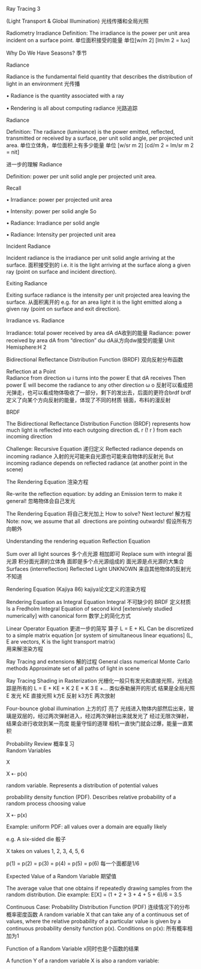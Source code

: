 Ray Tracing 3 

(Light Transport & Global Illumination)  光线传播和全局光照


Radiometry
Irradiance
  Definition: The irradiance is the power per unit area incident on a surface point. 
   单位面积接受的能量
  单位[w/m 2] [lm/m 2 = lux]
  
  
  Why Do We Have Seasons? 季节
   
   
  Radiance
  
  Radiance is the fundamental field quantity that describes the distribution of light in an environment
    光传播
  
  • Radiance is the quantity associated with a ray
  
  • Rendering is all about computing radiance  光路追踪
  
  Radiance
  
  Definition: The radiance (luminance) is the power emitted, reflected, transmitted or received by a surface, per unit solid angle, per projected unit area.
    单位立体角，单位面积上有多少能量 
    单位 [w/sr m 2] [cd/m 2 = lm/sr m 2 = nit]
    
  进一步的理解
  Radiance
  
  Definition: power per unit solid angle per projected unit area.
  
  Recall
  
  • Irradiance: power per projected unit area
  
  • Intensity: power per solid angle So
  
  • Radiance: Irradiance per solid angle
  
  • Radiance: Intensity per projected unit area  
  
  
  Incident Radiance
  
  Incident radiance is the irradiance per unit solid angle arriving at the surface. 面积接受到的
   i.e. it is the light arriving at the surface along a given ray (point on surface and incident direction).
   
  
  Exiting Radiance
  
  Exiting surface radiance is the intensity per unit projected area leaving the surface. 从面积离开的
   e.g. for an area light it is the light emitted along a given ray (point on surface and exit direction).
   
   
  Irradiance vs. Radiance
   
  Irradiance: total power received by area dA    dA收到的能量
  Radiance: power received by area dA from “direction” dω   dA从方向dw接受的能量
  Unit Hemisphere:H 2
  
  
  
  Bidirectional Reflectance Distribution Function (BRDF) 双向反射分布函数
  
  Reflection at a Point      
   Radiance from direction ω i turns into the power E that dA receives
   Then power E will become the radiance to any other direction ω o
   反射可以看成把光弹走，也可以看成物体吸收了一部分，剩下的发出去，后面的更符合brdf 
   brdf 定义了向某个方向反射的能量，体现了不同的材质 镜面，布料的漫反射
   
  
  BRDF
  
  The Bidirectional Reflectance Distribution Function (BRDF) represents how much light is 
   reflected into each outgoing direction dL r (! r ) from each incoming direction 
   
   
  Challenge: Recursive Equation   递归定义
  Reflected radiance depends on incoming radiance  入射的光可能来自光源也可能来自物体的反射光
   But incoming radiance depends on reflected radiance (at another point in the scene) 
   
   
  The Rendering Equation 渲染方程
  
  Re-write the reflection equation: 
   by adding an Emission term to make it general! 忽略物体会自己发光
   
  The Rendering Equation 将自己发光加上
  How to solve? Next lecture!  解方程
  Note: now, we assume that all  directions are pointing outwards!  假设所有方向朝外
  
  
  Understanding the rendering equation
  Reﬂection Equation
  
  Sum over all light sources 多个点光源 相加即可
  Replace sum with integral  面光源 积分面光源的立体角   面即是多个点光源组成的 面光源是点光源的大集合
  Surfaces (interreflection) Reflected Light UNKNOWN  来自其他物体的反射光不知道
  
  Rendering Equation (Kajiya 86) kajiya论文定义的渲染方程
  
  
  
  Rendering Equation as Integral Equation    Integral 不可缺少的
   BRDF 定义材质
  Is a Fredholm Integral Equation of second kind [extensively studied numerically] with canonical form
   数学上的简化方式
   
  Linear Operator Equation 更进一步的简写  算子
  L = E + KL
  Can be discretized to a simple matrix equation [or system of simultaneous linear equations] 
   (L, E are vectors, K is the light transport matrix)  
   用来解渲染方程
   
  Ray Tracing and extensions  解的过程
   General class numerical Monte Carlo methods
   Approximate set of all paths of light in scene 
   
  
  Ray Tracing   Shading in Rasterization 光栅化一般只有发光和直接光照，光线追踪是所有的
  L = E + KE + K 2 E + K 3 E +...   类似泰勒展开的形式   结果是全局光照
  E 发光   KE 直接光照  k方E 反射  k3方E 两次放射
   
  Four-bounce global illumination  上方的灯 亮了    光线进入物体内部然后出来，玻璃是双层的，经过两次弹射进入，经过两次弹射出来就发光了
  经过无限次弹射，结果会进行收敛到某一亮度  能量守恒的道理
   相机一直快门就会过爆，能量一直累积
   
   
  Probability Review 概率复习  
  Random Variables
  
  X
  
  X ⇠ p(x)
  
  random variable. Represents a distribution of potential values
  
  probability density function (PDF). Describes relative probability of a random process choosing value
  
  X ⇠ p(x)
  
  Example: uniform PDF: all values over a domain are equally likely
  
  e.g. A six-sided die  骰子
  
  X takes on values 1, 2, 3, 4, 5, 6
  
  p(1) = p(2) = p(3) = p(4) = p(5) = p(6)  每一个面都是1/6
  
  
  Expected Value of a Random Variable  期望值
  
  The average value that one obtains if repeatedly drawing samples from the random distribution.
  Die example:
   E[X] = (1 + 2 + 3 + 4 + 5 + 6)/6 = 3.5
   
   
  Continuous Case: Probability Distribution Function (PDF)  连续情况下的分布  概率密度函数
   A random variable X that can take any of a continuous set of values, 
   where the relative probability of a particular value is given by a continuous probability density function p(x). 
   Conditions on p(x): 所有概率相加为1
  
  Function of a Random Variable   x同时也是个函数的结果
  
  A function Y of a random variable X is also a random variable: 